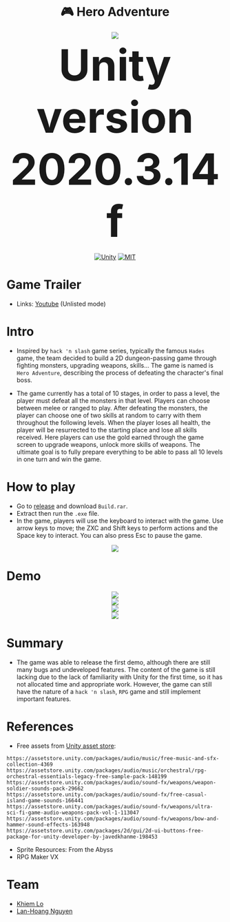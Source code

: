 <h1 align="center"> 🎮 Hero Adventure</h1>

<p align="center">
 <a><img  src="./Demo/demo.png"></a>
  <br>
 <a style="font-size: 100px; text-color:red;"> <strong> Unity version 2020.3.14f</strong> </a>
</p>


<p align="center">
  <a href="https://unity.com/"><img src="https://img.shields.io/badge/Made%20with-Unity-57b9d3.svg?style=flat&logo=unity" alt="Unity" /></a>
  <a href="./LICENSE"><img src="https://img.shields.io/github/license/Naereen/StrapDown.js.svg" alt="MIT" /></a>
</p>

# **Game Trailer**
- Links: [Youtube](https://www.youtube.com/watch?v=HOuMJov_7kc) (Unlisted mode)


# **Intro**
- Inspired by ```hack 'n slash``` game series, typically the famous ```Hades``` game, the team decided to build a 2D dungeon-passing game through fighting monsters, upgrading weapons, skills... The game is named is ```Hero Adventure```, describing the process of defeating the character's final boss.

- The game currently has a total of 10 stages, in order to pass a level, the player must defeat all the monsters in that level. Players can choose between melee or ranged to play. After defeating the monsters, the player can choose one of two skills at random to carry with them throughout the following levels. When the player loses all health, the player will be resurrected to the starting place and lose all skills received. Here players can use the gold earned through the game screen to upgrade weapons, unlock more skills of weapons. The ultimate goal is to fully prepare everything to be able to pass all 10 levels in one turn and win the game.

# **How to play**
- Go to [release](https://github.com/lannguyen0910/unity-hero-adventure/releases/tag/1.0) and download ```Build.rar```.
- Extract then run the ```.exe``` file.
- In the game, players will use the keyboard to interact with the game. Use arrow keys to move; the ZXC and Shift keys to perform actions and the Space key to interact. You can also press Esc to pause the game.
<p align="center">
 <a><img  src="./Demo/demo2.png"></a>
 <br>
</p>

# **Demo**
<p align="center">
 <a><img  src="./Demo/demo3.png"></a>
 <br>
 <a><img  src="./Demo/demo5.png"></a>
 <br>
 <a><img  src="./Demo/demo6.png"></a>
 <br>
 <a><img  src="./Demo/demo7.png"></a>
 <br>
</p>

# **Summary**
- The game was able to release the first demo, although there are still many bugs and undeveloped features. The content of the game is still lacking due to the lack of familiarity with Unity for the first time, so it has not allocated time and appropriate work. However, the game can still have the nature of a ```hack 'n slash```, ```RPG``` game and still implement important features.

# **References**
- Free assets from [Unity asset store](https://assetstore.unity.com/):
```
https://assetstore.unity.com/packages/audio/music/free-music-and-sfx-collection-4369
https://assetstore.unity.com/packages/audio/music/orchestral/rpg-orchestral-essentials-legacy-free-sample-pack-148199
https://assetstore.unity.com/packages/audio/sound-fx/weapons/weapon-soldier-sounds-pack-29662
https://assetstore.unity.com/packages/audio/sound-fx/free-casual-island-game-sounds-166441
https://assetstore.unity.com/packages/audio/sound-fx/weapons/ultra-sci-fi-game-audio-weapons-pack-vol-1-113047
https://assetstore.unity.com/packages/audio/sound-fx/weapons/bow-and-hammer-sound-effects-163948
https://assetstore.unity.com/packages/2d/gui/2d-ui-buttons-free-package-for-unity-developer-by-javedkhanme-198453 
```

- Sprite Resources: From the Abyss
- RPG Maker VX

# **Team**
- [Khiem Lo](https://github.com/01230123) 
- [Lan-Hoang Nguyen](https://github.com/lannguyen0910)
